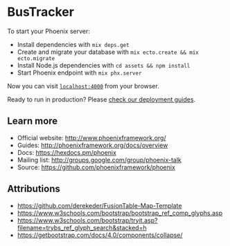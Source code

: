 # BusTracker

To start your Phoenix server:

  * Install dependencies with `mix deps.get`
  * Create and migrate your database with `mix ecto.create && mix ecto.migrate`
  * Install Node.js dependencies with `cd assets && npm install`
  * Start Phoenix endpoint with `mix phx.server`

Now you can visit [`localhost:4000`](http://localhost:4000) from your browser.

Ready to run in production? Please [check our deployment guides](http://www.phoenixframework.org/docs/deployment).

## Learn more

  * Official website: http://www.phoenixframework.org/
  * Guides: http://phoenixframework.org/docs/overview
  * Docs: https://hexdocs.pm/phoenix
  * Mailing list: http://groups.google.com/group/phoenix-talk
  * Source: https://github.com/phoenixframework/phoenix
  
## Attributions

  * https://github.com/derekeder/FusionTable-Map-Template
  * https://www.w3schools.com/bootstrap/bootstrap_ref_comp_glyphs.asp
  * https://www.w3schools.com/bootstrap/tryit.asp?filename=trybs_ref_glyph_search&stacked=h
  * https://getbootstrap.com/docs/4.0/components/collapse/

